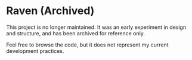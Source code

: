 # Raven (Archived)

This project is no longer maintained. It was an early experiment in design and structure, and has been archived for reference only.

Feel free to browse the code, but it does not represent my current development practices.
